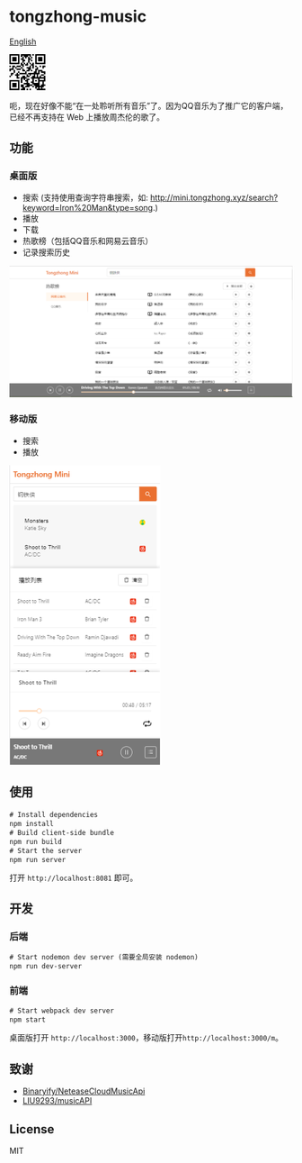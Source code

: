 # tongzhong-music
<a href="./README_en.md">English</a>

<img src="./screenshots/qr_code.png" width="64" alt="mobile">

<p>呃，现在好像不能“在一处聆听所有音乐”了。因为QQ音乐为了推广它的客户端，已经不再支持在 Web 上播放周杰伦的歌了。</p>

## 功能
### 桌面版
- 搜索
 (支持使用查询字符串搜索，如: <a href="http://mini.tongzhong.xyz/search?keyword=Iron%20Man&type=song" >http://mini.tongzhong.xyz/search?keyword=Iron%20Man&type=song</a>.)
- 播放
- 下载
- 热歌榜（包括QQ音乐和网易云音乐）
- 记录搜索历史

<img src="./screenshots/desktop.PNG" alt="desktop">

### 移动版
- 搜索
- 播放

<img src="./screenshots/m.PNG" alt="mobile">

## 使用
    # Install dependencies
    npm install
    # Build client-side bundle
    npm run build
    # Start the server
    npm run server
打开 `http://localhost:8081` 即可。

## 开发
### 后端
    # Start nodemon dev server (需要全局安装 nodemon)
    npm run dev-server

### 前端
    # Start webpack dev server
    npm start
桌面版打开 `http://localhost:3000`，移动版打开`http://localhost:3000/m`。

## 致谢
- <a href="https://github.com/Binaryify/NeteaseCloudMusicApi">Binaryify/NeteaseCloudMusicApi</a>
- <a href="https://github.com/LIU9293/musicAPI">LIU9293/musicAPI</a>

## License
MIT
